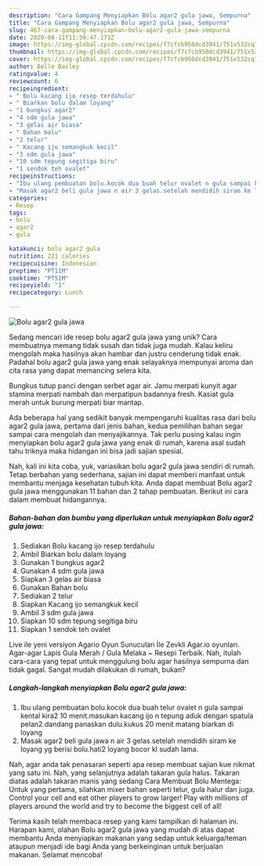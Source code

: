 ```yaml
---
description: "Cara Gampang Menyiapkan Bolu agar2 gula jawa, Sempurna"
title: "Cara Gampang Menyiapkan Bolu agar2 gula jawa, Sempurna"
slug: 467-cara-gampang-menyiapkan-bolu-agar2-gula-jawa-sempurna
date: 2020-08-11T11:50:47.171Z
image: https://img-global.cpcdn.com/recipes/f7cfcb950dcd3941/751x532cq70/bolu-agar2-gula-jawa-foto-resep-utama.jpg
thumbnail: https://img-global.cpcdn.com/recipes/f7cfcb950dcd3941/751x532cq70/bolu-agar2-gula-jawa-foto-resep-utama.jpg
cover: https://img-global.cpcdn.com/recipes/f7cfcb950dcd3941/751x532cq70/bolu-agar2-gula-jawa-foto-resep-utama.jpg
author: Belle Bailey
ratingvalue: 4
reviewcount: 6
recipeingredient:
- " Bolu kacang ijo resep terdahulu"
- " Biarkan bolu dalam loyang"
- "1 bungkus agar2"
- "4 sdm gula jawa"
- "3 gelas air biasa"
- " Bahan bolu"
- "2 telur"
- " Kacang ijo semangkuk kecil"
- "3 sdm gula jawa"
- "10 sdm tepung segitiga biru"
- "1 sendok teh ovalet"
recipeinstructions:
- "Ibu ulang pembuatan bolu.kocok dua buah telur ovalet n gula sampai kental kira2 10 menit.masukan kacang ijo n tepung aduk dengan spatula pelan2.dandang panaskan dulu.kukus 20 menit matang biarkan di loyang"
- "Masak agar2 beli gula jawa n air 3 gelas.setelah mendidih siram ke loyang yg berisi bolu.hati2 loyang bocor kl sudah lama."
categories:
- Resep
tags:
- bolu
- agar2
- gula

katakunci: bolu agar2 gula 
nutrition: 221 calories
recipecuisine: Indonesian
preptime: "PT11M"
cooktime: "PT51M"
recipeyield: "1"
recipecategory: Lunch

---
```



![Bolu agar2 gula jawa](https://img-global.cpcdn.com/recipes/f7cfcb950dcd3941/751x532cq70/bolu-agar2-gula-jawa-foto-resep-utama.jpg)

Sedang mencari ide resep bolu agar2 gula jawa yang unik? Cara membuatnya memang tidak susah dan tidak juga mudah. Kalau keliru mengolah maka hasilnya akan hambar dan justru cenderung tidak enak. Padahal bolu agar2 gula jawa yang enak selayaknya mempunyai aroma dan cita rasa yang dapat memancing selera kita.

Bungkus tutup panci dengan serbet agar air. Jamu merpati kunyit agar stamina merpati nambah dan merpatipun badannya fresh. Kasiat gula merah untuk burung merpati biar mantap.

Ada beberapa hal yang sedikit banyak mempengaruhi kualitas rasa dari bolu agar2 gula jawa, pertama dari jenis bahan, kedua pemilihan bahan segar sampai cara mengolah dan menyajikannya. Tak perlu pusing kalau ingin menyiapkan bolu agar2 gula jawa yang enak di rumah, karena asal sudah tahu triknya maka hidangan ini bisa jadi sajian spesial.


Nah, kali ini kita coba, yuk, variasikan bolu agar2 gula jawa sendiri di rumah. Tetap berbahan yang sederhana, sajian ini dapat memberi manfaat untuk membantu menjaga kesehatan tubuh kita. Anda dapat membuat Bolu agar2 gula jawa menggunakan 11 bahan dan 2 tahap pembuatan. Berikut ini cara dalam membuat hidangannya.

<!--inarticleads1-->

##### Bahan-bahan dan bumbu yang diperlukan untuk menyiapkan Bolu agar2 gula jawa:

1. Sediakan  Bolu kacang ijo resep terdahulu
1. Ambil  Biarkan bolu dalam loyang
1. Gunakan 1 bungkus agar2
1. Gunakan 4 sdm gula jawa
1. Siapkan 3 gelas air biasa
1. Gunakan  Bahan bolu
1. Sediakan 2 telur
1. Siapkan  Kacang ijo semangkuk kecil
1. Ambil 3 sdm gula jawa
1. Siapkan 10 sdm tepung segitiga biru
1. Siapkan 1 sendok teh ovalet


Live ile yeni versiyon Agario Oyun Sunucuları İle Zevkli Agar.io oyunları. Agar-agar Lapis Gula Merah / Gula Melaka ~ Resepi Terbaik. Nah, itulah cara-cara yang tepat untuk menggulung bolu agar hasilnya sempurna dan tidak gagal. Sangat mudah dilakukan di rumah, bukan? 

<!--inarticleads2-->

##### Langkah-langkah menyiapkan Bolu agar2 gula jawa:

1. Ibu ulang pembuatan bolu.kocok dua buah telur ovalet n gula sampai kental kira2 10 menit.masukan kacang ijo n tepung aduk dengan spatula pelan2.dandang panaskan dulu.kukus 20 menit matang biarkan di loyang
1. Masak agar2 beli gula jawa n air 3 gelas.setelah mendidih siram ke loyang yg berisi bolu.hati2 loyang bocor kl sudah lama.


Nah, agar anda tak penasaran seperti apa resep membuat sajian kue nikmat yang satu ini. Nah, yang selanjutnya adalah takaran gula halus. Takaran diatas adalah takaran manis yang sedang Cara Membuat Bolu Mentega: Untuk yang pertama, silahkan mixer bahan seperti telur, gula halur dan juga. Control your cell and eat other players to grow larger! Play with millions of players around the world and try to become the biggest cell of all! 

Terima kasih telah membaca resep yang kami tampilkan di halaman ini. Harapan kami, olahan Bolu agar2 gula jawa yang mudah di atas dapat membantu Anda menyiapkan makanan yang sedap untuk keluarga/teman ataupun menjadi ide bagi Anda yang berkeinginan untuk berjualan makanan. Selamat mencoba!

